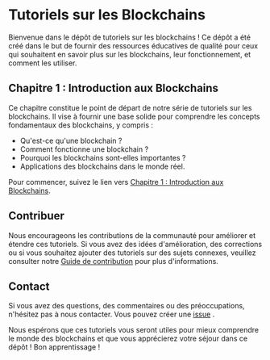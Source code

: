 # Tutoriels sur les Blockchains

Bienvenue dans le dépôt de tutoriels sur les blockchains ! Ce dépôt a été créé dans le but de fournir des ressources éducatives de qualité pour ceux qui souhaitent en savoir plus sur les blockchains, leur fonctionnement, et comment les utiliser.

## Chapitre 1 : Introduction aux Blockchains

Ce chapitre constitue le point de départ de notre série de tutoriels sur les blockchains. Il vise à fournir une base solide pour comprendre les concepts fondamentaux des blockchains, y compris :

- Qu'est-ce qu'une blockchain ?
- Comment fonctionne une blockchain ?
- Pourquoi les blockchains sont-elles importantes ?
- Applications des blockchains dans le monde réel.

Pour commencer, suivez le lien vers [Chapitre 1 : Introduction aux Blockchains](chapitre1.md).

## Contribuer

Nous encourageons les contributions de la communauté pour améliorer et étendre ces tutoriels. Si vous avez des idées d'amélioration, des corrections ou si vous souhaitez ajouter des tutoriels sur des sujets connexes, veuillez consulter notre [Guide de contribution](CONTRIBUTING.md) pour plus d'informations.

## Contact

Si vous avez des questions, des commentaires ou des préoccupations, n'hésitez pas à nous contacter. Vous pouvez créer une [issue](https://github.com/djtalez/tuto/issues) .

Nous espérons que ces tutoriels vous seront utiles pour mieux comprendre le monde des blockchains et que vous apprécierez votre séjour dans ce dépôt ! Bon apprentissage !

